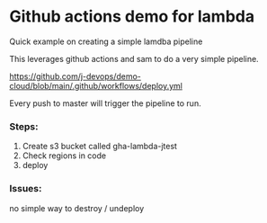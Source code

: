 # Github actions demo for lambda
Quick example on creating a simple lamdba pipeline

This leverages github actions and sam to do a very simple pipeline.  

https://github.com/j-devops/demo-cloud/blob/main/.github/workflows/deploy.yml

Every push to master will trigger the pipeline to run.

### Steps:
1. Create s3 bucket called gha-lambda-jtest
2. Check regions in code
3. deploy

### Issues:
no simple way to destroy / undeploy


